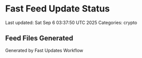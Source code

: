 # Fast Feed Update Status
Last updated: Sat Sep  6 03:37:50 UTC 2025
Categories: crypto

## Feed Files Generated

Generated by Fast Updates Workflow
